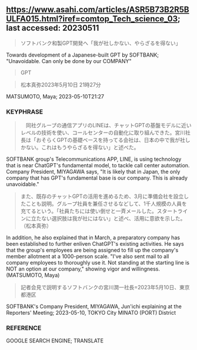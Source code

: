 ## https://www.asahi.com/articles/ASR5B73B2R5BULFA015.html?iref=comtop_Tech_science_03; last accessed: 20230511

> ソフトバンク和製GPT開発へ「我が社しかない、やらざるを得ない」

Towards development of a Japanese-built GPT by SOFTBANK; "Unavoidable. Can only be done by our COMPANY"

> GPT

> 松本真弥2023年5月10日 21時27分

MATSUMOTO, Maya; 2023-05-10T21:27

### KEYPHRASE

>　同社グループの通信アプリのLINEは、チャットGPTの基盤モデルに近いレベルの技術を使い、コールセンターの自動化に取り組んできた。宮川社長は「おそらくGPTの基礎ベースを持ってる会社は、日本の中で我が社しかない。これはもうやらざるを得ない」と述べた。

SOFTBANK group's Telecommunications APP, LINE, is using technology that is near ChatGPT's fundamental model, to tackle call center automation. Company President, MIYAGAWA says, "It is likely that in Japan, the only company that has GPT's fundamental base is our company. This is already unavoidable."

> また、既存のチャットGPTの活用を進めるため、3月に準備会社を設立したことも説明。グループ社員を兼任させるなどして、1千人規模の人員を充てるという。「社員たちには使い倒せと一斉メールした。スタートラインに立たない選択肢は我が社にはない」と述べ、活用に意欲を示した。（松本真弥）

In addition, he also explained that in March, a preparatory company has been established to further enliven ChatGPT's existing activities. He says that the group's employees are being assigned to fill up the company's member allotment at a 1000-person scale. "I've also sent mail to all company employees to thoroughly use it. Not standing at the starting line is NOT an option at our company," showing vigor and willingness. (MATSUMOTO, Maya)

> 記者会見で説明するソフトバンクの宮川潤一社長=2023年5月10日、東京都港区

SOFTBANK's Company President, MIYAGAWA, Jun'ichi explaining at the Reporters' Meeting; 2023-05-10, TOKYO City MINATO (PORT) District

### REFERENCE

GOOGLE SEARCH ENGINE; TRANSLATE

